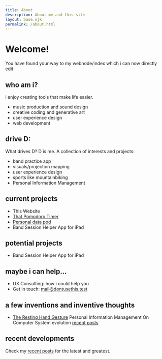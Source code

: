 ```yaml
---
title: About
description: About me and this site
layout: base.njk
permalink: /about.html
---
```


# Welcome!
You have found your way to my webnode/index which i can now directly edit

<section>

## who am i?
i enjoy creating tools that make life easier.

- music production and sound design
- creative coding and generative art
- user experience design
- web development

</section>

<section>

## drive D:
What drives D? D is me. A collection of interests and projects:

- band practice app
- visuals/projection mapping
- user experience design
- sports like mountainbiking
- Personal Information Management


</section>

<section>

## current projects
- This Website
- [That Pomodoro Timer](https://cinimody.github.io/Pomodoke/)
- [Personal data pod](/blog/personal-data-pod)
- Band Session Helper App for iPad

</section>

<section>

## potential projects
- Band Session Helper App for iPad

</section>

<section>

## maybe i can help...
- UX Consulting: how i could help you
- Get in touch: [mail@dontusethis.test](mailto:mail@dontuse.this)

</section>

<section>

## a few inventions and inventive thoughts
- [The Resting Hand Gesture](https://cinimody.github.io/Pomodoke/)
Personal Information Management
On Computer System evolution [recent posts](/blog)

</section>

<section>

## recent developments
Check my [recent posts](/blog) for the latest and greatest.

</section>